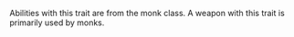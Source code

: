 Abilities with this trait are from the monk class. A weapon with this trait is primarily used by monks.
